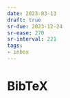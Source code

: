 ```yaml
---
date: 2023-03-13
draft: true
sr-due: 2023-12-24
sr-ease: 270
sr-interval: 221
tags:
- inbox
---
```


# BibTeX